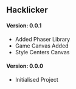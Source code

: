 ## Hacklicker

#### Version: 0.0.1
- Added Phaser Library
- Game Canvas Added
- Style Centers Canvas

#### Version: 0.0.0
- Initialised Project
